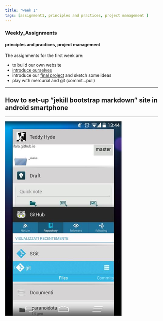 ```yaml
---
title: "week 1"
tags: [assignment1, principles and practices, project management ]
---
```


### Weekly_Assignments 
#### principles and practices, project management

The assignments for the first week are:

- to build our own website
- [introduce ourselves]({{site.baseurl}}/resume)
- introduce our [final project]({{site.baseurl}}/projects) and sketch some ideas
- play with mercurial and git (commit...pull) 

****
## How to set-up ”jekill bootstrap markdown” site in android smartphone
****

![All apps that I have used](/images/local/apps.jpeg)
